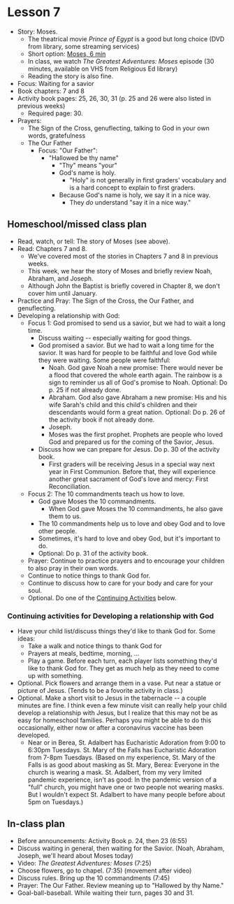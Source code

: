 # Lesson 7
- Story: Moses.  
  - The theatrical movie *Prince of Egypt* is a good but long choice (DVD from library, some streaming services)
  - Short option: [Moses, 6 min](https://www.youtube.com/watch?v=rzcYLCYItuc)
  - In class, we watch *The Greatest Adventures: Moses* episode (30 minutes, available on VHS from Religious Ed library)
  - Reading the story is also fine.
- Focus: Waiting for a savior
- Book chapters: 7 and 8
- Activity book pages: 25, 26, 30, 31 (p. 25 and 26 were also listed in previous weeks)
  - Required page: 30.
- Prayers:
  - The Sign of the Cross, genuflecting, talking to God in your own words, gratefulness
  - The Our Father
    - Focus: "Our Father":   
      - "Hallowed be thy name"
        - "Thy" means "your"
        - God's name is holy.
           - "Holy" is not generally in first graders' vocabulary and is a hard concept to explain to first graders.
        - Because God's name is holy, we say it in a nice way.
          - They *do* understand "say it in a nice way."
  
## Homeschool/missed class plan
- Read, watch, or tell: The story of Moses (see above). 
- Read: Chapters 7 and 8.
  - We've covered most of the stories in Chapters 7 and 8 in previous weeks.
  - This week, we hear the story of Moses and briefly review Noah, Abraham, and Joseph.
  - Although John the Baptist is briefly covered in Chapter 8, we don't cover him until January.
- Practice and Pray: The Sign of the Cross, the Our Father, and genuflecting.
- Developing a relationship with God:
  - Focus 1: God promised to send us a savior, but we had to wait a long time.
    - Discuss waiting -- especially waiting for good things.
    - God promised a savior.  But we had to wait a long time for the savior.  It was hard for people to be faithful and love God while they were waiting.  Some people were faithful:
      - Noah.  God gave Noah a new promise: There would never be a flood that covered the whole earth again.  The rainbow is a sign to reminder us all of God's promise to Noah.  Optional: Do p. 25 if not already done.
      - Abraham.  God also gave Abraham a new promise: His and his wife Sarah's child and this child's children and their descendants would form a great nation.  Optional: Do p. 26 of the activity book if not already done.
      - Joseph.
      - Moses was the first prophet.  Prophets are people who loved God and prepared us for the coming of the Savior, Jesus.
    - Discuss how we can prepare for Jesus.  Do p. 30 of the activity book.
      - First graders will be receiving Jesus in a special way next year in First Communion.  Before that, they will experience another great sacrament of God's love and mercy: First Reconciliation.
  - Focus 2: The 10 commandments teach us how to love.
    - God gave Moses the 10 commandments.  
      - When God gave Moses the 10 commandments, he also gave them to us.  
    - The 10 commandments help us to love and obey God and to love other people.
    - Sometimes, it's hard to love and obey God, but it's important to do.
    - Optional: Do p. 31 of the activity book.
  - Prayer: Continue to practice prayers and to encourage your children to also pray in their own words.
  - Continue to notice things to thank God for.    
  - Continue to discuss how to care for your body and care for your soul.  
  - Optional.  Do one of the [Continuing Activities](#ContinuingActivities) below. 
  
### <a name="ContinuingActivities"> Continuing activities for Developing a relationship with God </a>
- Have your child list/discuss things they'd like to thank God for.  Some ideas:
    - Take a walk and notice things to thank God for
    - Prayers at meals, bedtime, morning, ...
    - Play a game.  Before each turn, each player lists something they'd like to thank God for.  They get as much help as they need to come up with something.
 - Optional. Pick flowers and arrange them in a vase.  Put near a statue or picture of Jesus.  (Tends to be a fovorite activity in class.)
 - Optional. Make a short visit to Jesus in the tabernacle -- a couple minutes are fine.  I think even a few minute visit can really help your child develop a relationship with Jesus, but I realize that this may not be as easy for homeschool families.  Perhaps you might be able to do this occasionally, either now or after a coronavirus vaccine has been developed.  
    - Near or in Berea, St. Adalbert has Eucharistic Adoration from 9:00 to 6:30pm Tuesdays.  St. Mary of the Falls has Eucharistic Adoration from 7-8pm Tuesdays.  (Based on my experience, St. Mary of the Falls is as good about masking as St. Mary, Berea: Everyone in the church is wearing a mask.  St. Adalbert, from my very limited pandemic experience, isn't as good: In the pandemic version of a "full" church, you might have one or two people not wearing masks.  But I wouldn't expect St. Adalbert to have many people before about 5pm on Tuesdays.) 
  


## In-class plan  
- Before announcements: Activity Book p. 24, then 23 (6:55)
- Discuss waiting in general, then waiting for the Savior. (Noah, Abraham, Joseph, we'll heard about Moses today)
- Video: *The Greatest Adventures: Moses* (7:25)
- Choose flowers, go to chapel. (7:35) (movement after video)
- Discuss rules.  Bring up the 10 commandments (7:45)
- Prayer: The Our Father.  Review meaning up to "Hallowed by thy Name."
- Goal-ball-baseball.  While waiting their turn, pages 30 and 31.